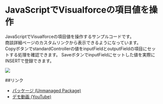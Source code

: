 JavaScriptでVisualforceの項目値を操作
====================================

JavaScriptでVisualforceの項目値を操作するサンプルコードです。  
商談詳細ページのカスタムリンクから表示できるようになっています。  
CopyボタンでstandardControllerの値をinputFieldとoutputFieldの項目にセットする処理を確認できます。
SaveボタンでinputFieldにセットした値を実際にINSERTで登録できます。
  
<img src="http://f.st-hatena.com/images/fotolife/t/tyoshikawa1106/20140712/20140712005619.png" />  


##リンク  
- <a href="https://login.salesforce.com/packaging/installPackage.apexp?p0=04ti0000000LJ57">パッケージ (Unmanaged Package)</a>
- <a href="https://www.youtube.com/watch?v=uyDDqllHqjU&feature=youtu.be">デモ動画 (YouTube)</a>
